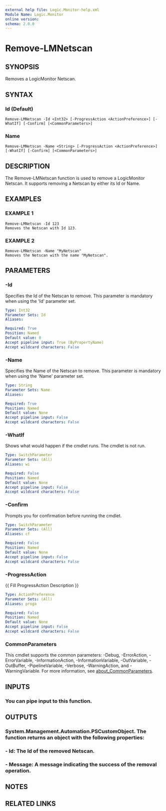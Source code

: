 ```yaml
---
external help file: Logic.Monitor-help.xml
Module Name: Logic.Monitor
online version:
schema: 2.0.0
---
```


# Remove-LMNetscan

## SYNOPSIS
Removes a LogicMonitor Netscan.

## SYNTAX

### Id (Default)
```
Remove-LMNetscan -Id <Int32> [-ProgressAction <ActionPreference>] [-WhatIf] [-Confirm] [<CommonParameters>]
```

### Name
```
Remove-LMNetscan -Name <String> [-ProgressAction <ActionPreference>] [-WhatIf] [-Confirm] [<CommonParameters>]
```

## DESCRIPTION
The Remove-LMNetscan function is used to remove a LogicMonitor Netscan.
It supports removing a Netscan by either its Id or Name.

## EXAMPLES

### EXAMPLE 1
```
Remove-LMNetscan -Id 123
Removes the Netscan with Id 123.
```

### EXAMPLE 2
```
Remove-LMNetscan -Name "MyNetscan"
Removes the Netscan with the name "MyNetscan".
```

## PARAMETERS

### -Id
Specifies the Id of the Netscan to remove.
This parameter is mandatory when using the 'Id' parameter set.

```yaml
Type: Int32
Parameter Sets: Id
Aliases:

Required: True
Position: Named
Default value: 0
Accept pipeline input: True (ByPropertyName)
Accept wildcard characters: False
```

### -Name
Specifies the Name of the Netscan to remove.
This parameter is mandatory when using the 'Name' parameter set.

```yaml
Type: String
Parameter Sets: Name
Aliases:

Required: True
Position: Named
Default value: None
Accept pipeline input: False
Accept wildcard characters: False
```

### -WhatIf
Shows what would happen if the cmdlet runs.
The cmdlet is not run.

```yaml
Type: SwitchParameter
Parameter Sets: (All)
Aliases: wi

Required: False
Position: Named
Default value: None
Accept pipeline input: False
Accept wildcard characters: False
```

### -Confirm
Prompts you for confirmation before running the cmdlet.

```yaml
Type: SwitchParameter
Parameter Sets: (All)
Aliases: cf

Required: False
Position: Named
Default value: None
Accept pipeline input: False
Accept wildcard characters: False
```

### -ProgressAction
{{ Fill ProgressAction Description }}

```yaml
Type: ActionPreference
Parameter Sets: (All)
Aliases: proga

Required: False
Position: Named
Default value: None
Accept pipeline input: False
Accept wildcard characters: False
```

### CommonParameters
This cmdlet supports the common parameters: -Debug, -ErrorAction, -ErrorVariable, -InformationAction, -InformationVariable, -OutVariable, -OutBuffer, -PipelineVariable, -Verbose, -WarningAction, and -WarningVariable. For more information, see [about_CommonParameters](http://go.microsoft.com/fwlink/?LinkID=113216).

## INPUTS

### You can pipe input to this function.
## OUTPUTS

### System.Management.Automation.PSCustomObject. The function returns an object with the following properties:
### - Id: The Id of the removed Netscan.
### - Message: A message indicating the success of the removal operation.
## NOTES

## RELATED LINKS
